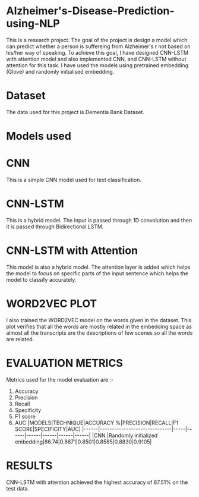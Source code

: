 # Alzheimer's-Disease-Prediction-using-NLP
This is a research project. The goal of the project is design a model which can predict whether a person is suffereing from Alzheimer's r not based on his/her way of speaking.
To achieve this goal, I have designed CNN-LSTM with attention model and also implemented CNN, and CNN-LSTM without attention for this task. I have used the models using pretrained
 embedding (Glove) and randomly initialised embedding.

# Dataset
The data used for this project is Dementia Bank Dataset.

# Models used

# CNN

This is a simple CNN model used for text classification.

# CNN-LSTM

This is a hybrid model. The input is passed through 1D convolution and then it is passed through Bidirectional LSTM.

# CNN-LSTM with Attention

This model is also a hybrid model. The attention layer is added which helps the model to focus on specific parts of the input sentence which helps the model to classify accurately.

# WORD2VEC PLOT

I also trained the WORD2VEC model on the words given in the dataset. This plot verifies that all the words are mostly related in the embedding space 
as almost all the transcripts are the descriptions of few scenes so all the words are related.

# EVALUATION METRICS

Metrics used for the model evaluation are :-
1. Accuracy
2. Precision
3. Recall
4. Specificity
5. F1 score
6. AUC
|MODELS|TECHNIQUE|ACCURACY %|PRECISION|RECALL|F1 SCORE|SPECIFICITY|AUC|
|------|------------------------------|-----|------|------|------|------|------|
|CNN   |Randomly initialized embedding|86.74|0.8671|0.8501|0.8585|0.8830|0.9105|

# RESULTS

CNN-LSTM with attention achieved the highest accuracy of 87.51% on the test data.
